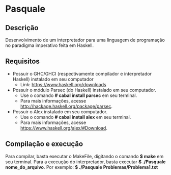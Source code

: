 # Pasquale
## Descrição
Desenvolvimento de um interpretador para uma linguagem de programação no paradigma imperativo feita em Haskell.

## Requisitos

* Possuir o GHC/GHCI (respectivamente compilador e interpretador Haskell) instalado em seu computador
   * Link: https://www.haskell.org/downloads
* Possuir o módulo Parsec (do Haskell) instalado em seu computador.
   * Use o comando **# cabal install parsec** em seu terminal.
   * Para mais informações, acesse http://hackage.haskell.org/package/parsec.
* Possuir o Alex instalado em seu computador.
   * Use o comando **# cabal install alex** em seu terminal.
   * Para mais informações, acesse https://www.haskell.org/alex/#Download.

## Compilação e execução
Para compilar, basta executar o MakeFile, digitando o comando **$ make** em seu terminal. Para a execução do interpretador, basta executar **$ ./Pasquale nome_do_arquivo**. Por exemplo: **$ ./Pasquale Problemas/Problema1.txt**